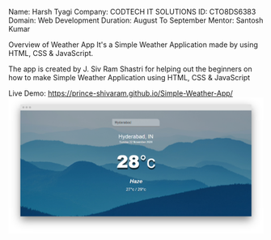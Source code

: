 Name: Harsh Tyagi
Company: CODTECH IT SOLUTIONS
ID: CTO8DS6383
Domain: Web Development
Duration: August To September
Mentor: Santosh Kumar

Overview of Weather App
It's a Simple Weather Application made by using HTML, CSS & JavaScript.

The app is created by J. Siv Ram Shastri for helping out the beginners on how to make Simple Weather Application using HTML, CSS & JavaScript

Live Demo: https://prince-shivaram.github.io/Simple-Weather-App/
![image alt](https://raw.githubusercontent.com/harshtyagii1/CODTECH-INTERNSHIP-TASK-1/9d6beddfc45fbd50b8ac55c990337ea4d8878887/weather%20app.png)
